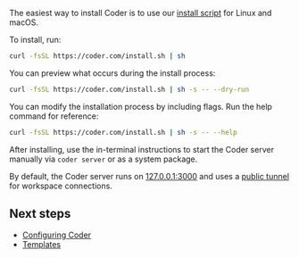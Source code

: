 The easiest way to install Coder is to use our [install script](https://github.com/coder/coder/blob/main/install.sh) for Linux and macOS.

To install, run:

```bash
curl -fsSL https://coder.com/install.sh | sh
```

You can preview what occurs during the install process:

```bash
curl -fsSL https://coder.com/install.sh | sh -s -- --dry-run
```

You can modify the installation process by including flags. Run the help command for reference:

```bash
curl -fsSL https://coder.com/install.sh | sh -s -- --help
```

After installing, use the in-terminal instructions to start the Coder server manually via `coder server` or as a system package.

By default, the Coder server runs on [127.0.0.1:3000](https://127.0.0.1:3000) and uses a [public tunnel](../admin/configure.md#tunnel) for workspace connections.

## Next steps

- [Configuring Coder](../admin/configure.md)
- [Templates](../templates.md)
